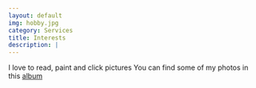```yaml
---
layout: default
img: hobby.jpg
category: Services
title: Interests
description: |
---
```

I love to read, paint and click pictures
You can find some of my photos in this [album](https://photos.app.goo.gl/kT7kbZ57Xuf8D5eG9)
